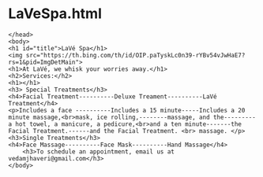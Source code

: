 # LaVeSpa.html
<!DOCTYPE HTML>
<html>
    <head>
         <meta charset="utf-8">
        <title></title>
        
    </head> 
    <body>
    <h1 id="title">LaVé Spa</h1>                       
    <img src="https://th.bing.com/th/id/OIP.paTyskLc0n39-rYBv54vJwHaE7?rs=1&pid=ImgDetMain">
    <h1>At LaVé, we whisk your worries away.</h1>
    <h2>Services:</h2>
    <h1></h1>
    <h3> Special Treatments</h3>
    <h4>Facial Treatment----------Deluxe Treament----------LaVé Treatment</h4>
    <p>Includes a face ----------Includes a 15 minute-----Includes a 20 minute massage,<br>mask, ice rolling,--------massage, and the---------a hot towel, a manicure, a pedicure,<br>and a ten minute-------the Facial Treatment.------and the Facial Treatment. <br> massage. </p>
    <h3>Single Treatments</h3>
    <h4>Face Massage----------Face Mask----------Hand Massage</h4> 
        <h3>To schedule an appointment, email us at vedamjhaveri@gmail.com</h3>
    </body>
</html>

